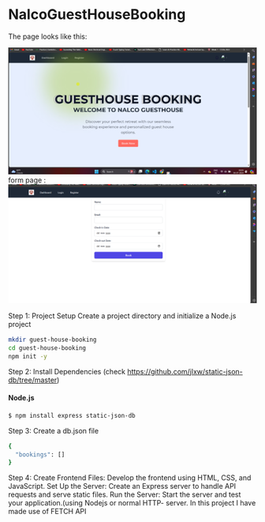 # NalcoGuestHouseBooking

The page looks like this: 

![alt text](https://github.com/Ananyamishra08/NalcoGuestHouseBooking/blob/main/photo.png)
form page :
![alt text](https://github.com/Ananyamishra08/NalcoGuestHouseBooking/blob/main/photo2.png)
 
Step 1: Project Setup
Create a project directory and initialize a Node.js project
```sh
mkdir guest-house-booking
cd guest-house-booking
npm init -y
```
Step 2: Install Dependencies (check https://github.com/jlxw/static-json-db/tree/master)
#### Node.js
```sh
$ npm install express static-json-db
```
Step 3: Create a db.json file
```sh
{
  "bookings": []
}

```
  Step 4: Create Frontend Files: Develop the frontend using HTML, CSS, and JavaScript.
Set Up the Server: Create an Express server to handle API requests and serve static files.
Run the Server: Start the server and test your application.(using Nodejs or normal HTTP- server.
In this project I have made use of FETCH API
